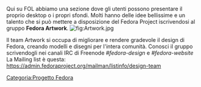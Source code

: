 Qui su FOL abbiamo una sezione dove gli utenti possono presentare il proprio desktop o i propri sfondi. Molti hanno delle idee bellissime e un talento che si può mettere a disposizione del Fedora Project iscrivendosi al gruppo **Fedora Artwork**.
![](Artwork.jpg "fig:Artwork.jpg")

Il team Artwork si occupa di migliorare e rendere gradevole il design di Fedora, creando modelli e disegni per l'intera comunità.
Conosci il gruppo scrivendogli nei canali IRC di Freenode *\#fedora-design* e *\#fedora-website*
La Mailing list è questa: <https://admin.fedoraproject.org/mailman/listinfo/design-team>

[Categoria:Progetto Fedora](Categoria:Progetto_Fedora "wikilink")
